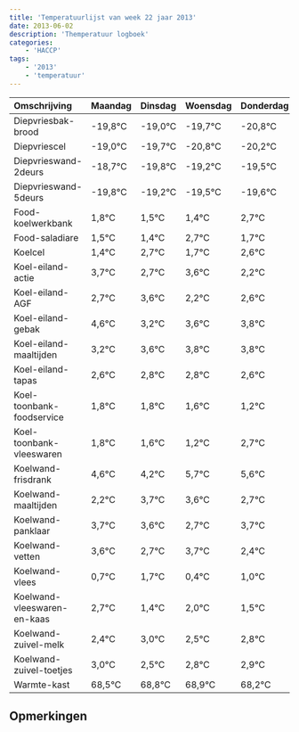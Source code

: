```yaml
---
title: 'Temperatuurlijst van week 22 jaar 2013'
date: 2013-06-02
description: 'Themperatuur logboek'
categories:
    - 'HACCP'
tags:
    - '2013'
    - 'temperatuur'
---
```

|Omschrijving|Maandag|Dinsdag|Woensdag|Donderdag|Vrijdag|Zaterdag|Zondag|
|:---|:---|:---|:---|:---|:---|:---|:---|
|Diepvriesbak-brood|-19,8°C|-19,0°C|-19,7°C|-20,8°C|-20,2°C|-20,5°C|-20,6°C|
|Diepvriescel|-19,0°C|-19,7°C|-20,8°C|-20,2°C|-20,5°C|-20,6°C|-19,3°C|
|Diepvrieswand-2deurs|-18,7°C|-19,8°C|-19,2°C|-19,5°C|-19,6°C|-18,3°C|-19,3°C|
|Diepvrieswand-5deurs|-19,8°C|-19,2°C|-19,5°C|-19,6°C|-18,3°C|-19,3°C|-18,4°C|
|Food-koelwerkbank|1,8°C|1,5°C|1,4°C|2,7°C|1,7°C|2,6°C|1,2°C|
|Food-saladiare|1,5°C|1,4°C|2,7°C|1,7°C|2,6°C|1,2°C|1,6°C|
|Koelcel|1,4°C|2,7°C|1,7°C|2,6°C|1,2°C|1,6°C|1,8°C|
|Koel-eiland-actie|3,7°C|2,7°C|3,6°C|2,2°C|2,6°C|2,8°C|2,8°C|
|Koel-eiland-AGF|2,7°C|3,6°C|2,2°C|2,6°C|2,8°C|2,8°C|2,6°C|
|Koel-eiland-gebak|4,6°C|3,2°C|3,6°C|3,8°C|3,8°C|3,6°C|3,2°C|
|Koel-eiland-maaltijden|3,2°C|3,6°C|3,8°C|3,8°C|3,6°C|3,2°C|4,7°C|
|Koel-eiland-tapas|2,6°C|2,8°C|2,8°C|2,6°C|2,2°C|3,7°C|3,6°C|
|Koel-toonbank-foodservice|1,8°C|1,8°C|1,6°C|1,2°C|2,7°C|2,6°C|1,7°C|
|Koel-toonbank-vleeswaren|1,8°C|1,6°C|1,2°C|2,7°C|2,6°C|1,7°C|2,7°C|
|Koelwand-frisdrank|4,6°C|4,2°C|5,7°C|5,6°C|4,7°C|5,7°C|4,4°C|
|Koelwand-maaltijden|2,2°C|3,7°C|3,6°C|2,7°C|3,7°C|2,4°C|3,0°C|
|Koelwand-panklaar|3,7°C|3,6°C|2,7°C|3,7°C|2,4°C|3,0°C|2,5°C|
|Koelwand-vetten|3,6°C|2,7°C|3,7°C|2,4°C|3,0°C|2,5°C|2,8°C|
|Koelwand-vlees|0,7°C|1,7°C|0,4°C|1,0°C|0,5°C|0,8°C|0,9°C|
|Koelwand-vleeswaren-en-kaas|2,7°C|1,4°C|2,0°C|1,5°C|1,8°C|1,9°C|1,2°C|
|Koelwand-zuivel-melk|2,4°C|3,0°C|2,5°C|2,8°C|2,9°C|2,2°C|2,0°C|
|Koelwand-zuivel-toetjes|3,0°C|2,5°C|2,8°C|2,9°C|2,2°C|2,0°C|3,3°C|
|Warmte-kast|68,5°C|68,8°C|68,9°C|68,2°C|68,0°C|69,3°C|68,8°C|

## Opmerkingen


